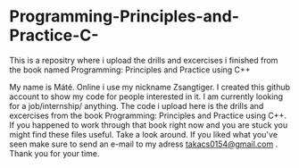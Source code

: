 # Programming-Principles-and-Practice-C-
This is a repositry where i upload the drills and excercises i finished from the book named Programming: Principles and Practice using C++

My name is Máté. Online i use my nickname Zsangtiger. I created this github account to show my code for people interested in it. I am currently looking for a job/internship/ anything. The code i upload here is the drills and excercises from the book Programming: Principles and Practice using C++. If you happened to work through that book right now and you are stuck you might find these files useful. Take a look around. If you liked what you've seen make sure to send an e-mail to my adress takacs0154@gmail.com . Thank you for your time.
